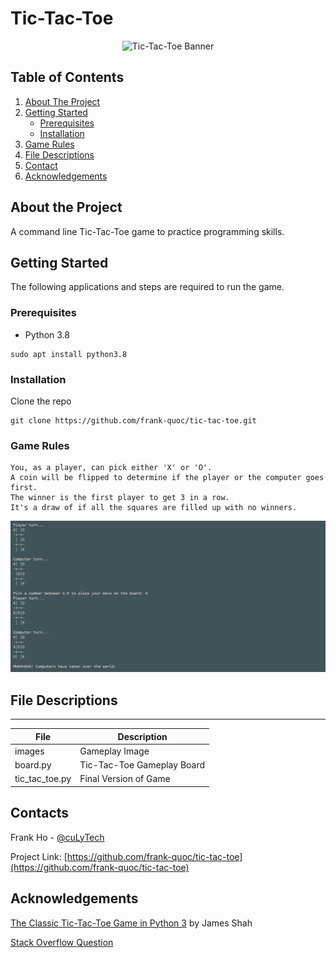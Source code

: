 # Tic-Tac-Toe

<p align="center">
  <img src="https://mathworld.wolfram.com/images/eps-gif/Tic-Tac-Toe_600.gif" alt="Tic-Tac-Toe Banner"/>
</p>

## Table of Contents

1. [About The Project](README.md#about-the-project)
2. [Getting Started](README.md#getting-started)
    * [Prerequisites](README.md#prerequisites)
    * [Installation](README.md#installation)
3. [Game Rules](README.md#game-rules)
4. [File Descriptions](README.md#file-descriptions)
5. [Contact](README.md#contact)
6. [Acknowledgements](README.md#contact)

## About the Project

A command line Tic-Tac-Toe game to practice programming skills.

## Getting Started

The following applications and steps are required to run the game.

### Prerequisites
* Python 3.8
```
sudo apt install python3.8
```

### Installation

Clone the repo
```
git clone https://github.com/frank-quoc/tic-tac-toe.git
```

### Game Rules
```
You, as a player, can pick either 'X' or 'O'.
A coin will be flipped to determine if the player or the computer goes first.
The winner is the first player to get 3 in a row.
It's a draw of if all the squares are filled up with no winners.
```

![Tic-Tac-Toe: Computer Win](/images/tic_tac_toe_comp_win.png)

## File Descriptions
---
File|Description
---|---
images | Gameplay Image
board.py | Tic-Tac-Toe Gameplay Board
tic_tac_toe.py | Final Version of Game

## Contacts

Frank Ho - [@cuLyTech](https://twitter.com/culyTech)

Project Link: [https://github.com/frank-quoc/tic-tac-toe](https://github.com/frank-quoc/tic-tac-toe)

## Acknowledgements
[The Classic Tic-Tac-Toe Game in Python 3](https://medium.com/byte-tales/the-classic-tic-tac-toe-game-in-python-3-1427c68b8874) by James Shah

[Stack Overflow Question](https://stackoverflow.com/questions/22285833/python-tic-tac-toe-game)

